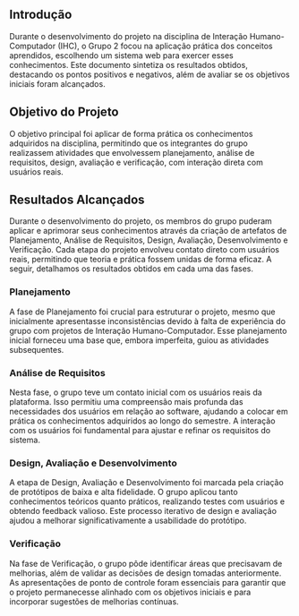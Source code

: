 ## Introdução

Durante o desenvolvimento do projeto na disciplina de Interação Humano-Computador (IHC), o Grupo 2 focou na aplicação prática dos conceitos aprendidos, escolhendo um sistema web para exercer esses conhecimentos. Este documento sintetiza os resultados obtidos, destacando os pontos positivos e negativos, além de avaliar se os objetivos iniciais foram alcançados.

## Objetivo do Projeto

O objetivo principal foi aplicar de forma prática os conhecimentos adquiridos na disciplina, permitindo que os integrantes do grupo realizassem atividades que envolvessem planejamento, análise de requisitos, design, avaliação e verificação, com interação direta com usuários reais.

## Resultados Alcançados 

Durante o desenvolvimento do projeto, os membros do grupo puderam aplicar e aprimorar seus conhecimentos através da criação de artefatos de Planejamento, Análise de Requisitos, Design, Avaliação, Desenvolvimento e Verificação. Cada etapa do projeto envolveu contato direto com usuários reais, permitindo que teoria e prática fossem unidas de forma eficaz. A seguir, detalhamos os resultados obtidos em cada uma das fases.

### Planejamento
A fase de Planejamento foi crucial para estruturar o projeto, mesmo que inicialmente apresentasse inconsistências devido à falta de experiência do grupo com projetos de Interação Humano-Computador. Esse planejamento inicial forneceu uma base que, embora imperfeita, guiou as atividades subsequentes.

### Análise de Requisitos
Nesta fase, o grupo teve um contato inicial com os usuários reais da plataforma. Isso permitiu uma compreensão mais profunda das necessidades dos usuários em relação ao software, ajudando a colocar em prática os conhecimentos adquiridos ao longo do semestre. A interação com os usuários foi fundamental para ajustar e refinar os requisitos do sistema.

### Design, Avaliação e Desenvolvimento
A etapa de Design, Avaliação e Desenvolvimento foi marcada pela criação de protótipos de baixa e alta fidelidade. O grupo aplicou tanto conhecimentos teóricos quanto práticos, realizando testes com usuários e obtendo feedback valioso. Este processo iterativo de design e avaliação ajudou a melhorar significativamente a usabilidade do protótipo.

### Verificação
Na fase de Verificação, o grupo pôde identificar áreas que precisavam de melhorias, além de validar as decisões de design tomadas anteriormente. As apresentações de ponto de controle foram essenciais para garantir que o projeto permanecesse alinhado com os objetivos iniciais e para incorporar sugestões de melhorias contínuas.
